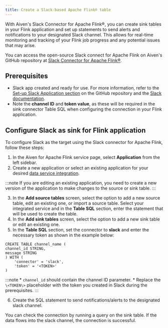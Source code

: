 ```yaml
---
title: Create a Slack-based Apache Flink® table
---
```


With Aiven's Slack Connector for Apache Flink®, you can create sink
tables in your Flink application and set up statements to send alerts
and notifications to your designated Slack channel. This allows for
real-time monitoring and tracking of your Flink job progress and any
potential issues that may arise.

You can access the open-source Slack connect for Apache Flink on
Aiven's GitHub repository at [Slack Connector for Apache
Flink®](https://github.com/aiven/slack-connector-for-apache-flink).

## Prerequisites

-   Slack app created and ready for use. For more information, refer to
    the [Set-up Slack Application
    section](https://github.com/aiven/slack-connector-for-apache-flink)
    on the GitHub repository and the [Slack
    documentation](https://api.slack.com/start/apps).
-   Note the **channel ID** and **token value**, as these will be
    required in the sink connector Table SQL when configuring the
    connection in your Flink application.

## Configure Slack as sink for Flink application

To configure Slack as the target using the Slack connector for Apache
Flink, follow these steps:

1.  In the Aiven for Apache Flink service page, select **Application**
    from the left sidebar.
2.  Create a new application or select an existing application for your
    desired
    [data service integration](/docs/products/flink/howto/create-integration).

:::note
If you are editing an existing application, you need to create a new
version of the application to make changes to the source or sink table.
:::

3.  In the **Add source tables** screen, select the option to add a new
    source table, edit an existing one, or import a source table. Select
    your integrated service and in the **Table SQL** section, enter the
    statement that will be used to create the table.
4.  In the **Add sink tables** screen, select the option to add a new
    sink table or edit an existing one.
5.  In the **Table SQL** section, set the connector to **slack** and
    enter the necessary token as shown in the example below:

```
CREATE TABLE channel_name (
channel_id STRING,
message STRING
) WITH (
    'connector' = 'slack',
    'token' = '<TOKEN>'
)
```

:::note
\* `channel_id` should contain the channel ID parameter. \* Replace the
`\<TOKEN\>` placeholder with the token you created in Slack
during the prerequisites.
:::

6.  Create the SQL statement to send notifications/alerts to the
    designated slack channel.

You can check the connection by running a query on the sink table. If
the data flows into the slack channel, the connection is successful.
